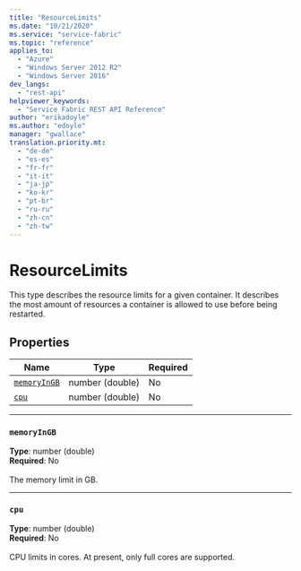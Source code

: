 ```yaml
---
title: "ResourceLimits"
ms.date: "10/21/2020"
ms.service: "service-fabric"
ms.topic: "reference"
applies_to: 
  - "Azure"
  - "Windows Server 2012 R2"
  - "Windows Server 2016"
dev_langs: 
  - "rest-api"
helpviewer_keywords: 
  - "Service Fabric REST API Reference"
author: "erikadoyle"
ms.author: "edoyle"
manager: "gwallace"
translation.priority.mt: 
  - "de-de"
  - "es-es"
  - "fr-fr"
  - "it-it"
  - "ja-jp"
  - "ko-kr"
  - "pt-br"
  - "ru-ru"
  - "zh-cn"
  - "zh-tw"
---
```

# ResourceLimits

This type describes the resource limits for a given container. It describes the most amount of resources a container is allowed to use before being restarted.

## Properties
| Name | Type | Required |
| --- | --- | --- |
| [`memoryInGB`](#memoryingb) | number (double) | No |
| [`cpu`](#cpu) | number (double) | No |

____
### `memoryInGB`
__Type__: number (double) <br/>
__Required__: No<br/>
<br/>
The memory limit in GB.

____
### `cpu`
__Type__: number (double) <br/>
__Required__: No<br/>
<br/>
CPU limits in cores. At present, only full cores are supported.
